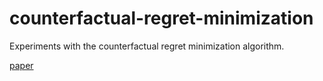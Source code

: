 # counterfactual-regret-minimization
Experiments with the counterfactual regret minimization algorithm. 

[paper](http://modelai.gettysburg.edu/2013/cfr/cfr.pdf)
